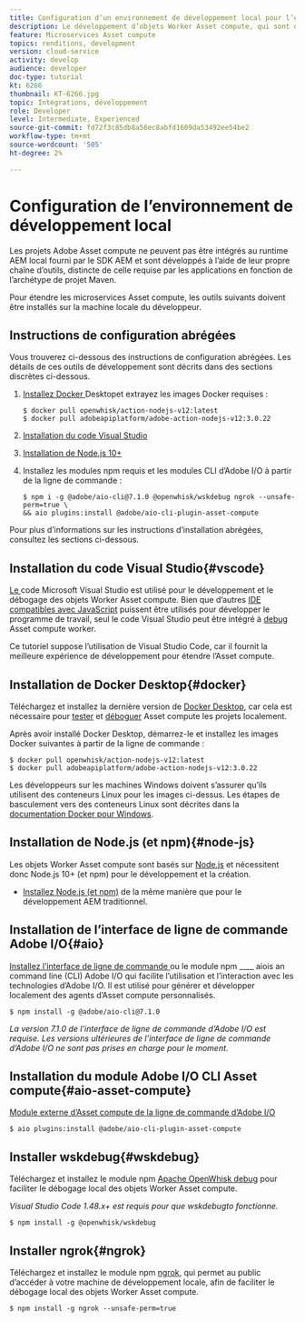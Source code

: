 ```yaml
---
title: Configuration d’un environnement de développement local pour l’extensibilité des Assets compute
description: Le développement d’objets Worker Asset compute, qui sont des applications JavaScript Node.js, nécessite des outils de développement spécifiques qui diffèrent du développement AEM traditionnel, allant de Node.js et de divers modules npm à Docker Desktop et Microsoft Visual Studio Code.
feature: Microservices Asset compute
topics: renditions, development
version: cloud-service
activity: develop
audience: developer
doc-type: tutorial
kt: 6266
thumbnail: KT-6266.jpg
topic: Intégrations, développement
role: Developer
level: Intermediate, Experienced
source-git-commit: fd72f3c85db8a56ec8abfd1609da53492ee54be2
workflow-type: tm+mt
source-wordcount: '505'
ht-degree: 2%

---
```



# Configuration de l’environnement de développement local

Les projets Adobe Asset compute ne peuvent pas être intégrés au runtime AEM local fourni par le SDK AEM et sont développés à l’aide de leur propre chaîne d’outils, distincte de celle requise par les applications  en fonction de l’archétype de projet Maven.

Pour étendre les microservices Asset compute, les outils suivants doivent être installés sur la machine locale du développeur.

## Instructions de configuration abrégées

Vous trouverez ci-dessous des instructions de configuration abrégées. Les détails de ces outils de développement sont décrits dans des sections discrètes ci-dessous.

1. [Installez Docker ](https://www.docker.com/products/docker-desktop) Desktopet extrayez les images Docker requises :

   ```
   $ docker pull openwhisk/action-nodejs-v12:latest
   $ docker pull adobeapiplatform/adobe-action-nodejs-v12:3.0.22
   ```

1. [Installation du code Visual Studio](https://code.visualstudio.com/download)
1. [Installation de Node.js 10+](../../local-development-environment/development-tools.md#node-js)
1. Installez les modules npm requis et les modules CLI d’Adobe I/O à partir de la ligne de commande :

   ```
   $ npm i -g @adobe/aio-cli@7.1.0 @openwhisk/wskdebug ngrok --unsafe-perm=true \
   && aio plugins:install @adobe/aio-cli-plugin-asset-compute
   ```

Pour plus d’informations sur les instructions d’installation abrégées, consultez les sections ci-dessous.

## Installation du code Visual Studio{#vscode}

[Le ](https://code.visualstudio.com/download) code Microsoft Visual Studio est utilisé pour le développement et le débogage des objets Worker Asset compute. Bien que d’autres [IDE compatibles avec JavaScript](../../local-development-environment/development-tools.md#set-up-the-development-ide) puissent être utilisés pour développer le programme de travail, seul le code Visual Studio peut être intégré à [debug](../test-debug/debug.md) Asset compute worker.

Ce tutoriel suppose l’utilisation de Visual Studio Code, car il fournit la meilleure expérience de développement pour étendre l’Asset compute.

## Installation de Docker Desktop{#docker}

Téléchargez et installez la dernière version de [Docker Desktop](https://www.docker.com/products/docker-desktop), car cela est nécessaire pour [tester](../test-debug/test.md) et [déboguer](../test-debug/debug.md) Asset compute les projets localement.

Après avoir installé Docker Desktop, démarrez-le et installez les images Docker suivantes à partir de la ligne de commande :

```
$ docker pull openwhisk/action-nodejs-v12:latest
$ docker pull adobeapiplatform/adobe-action-nodejs-v12:3.0.22
```

Les développeurs sur les machines Windows doivent s’assurer qu’ils utilisent des conteneurs Linux pour les images ci-dessus. Les étapes de basculement vers des conteneurs Linux sont décrites dans la [documentation Docker pour Windows](https://docs.docker.com/docker-for-windows/).

## Installation de Node.js (et npm){#node-js}

Les objets Worker Asset compute sont basés sur [Node.js](https://nodejs.org/) et nécessitent donc Node.js 10+ (et npm) pour le développement et la création.

+ [Installez Node.js (et npm)](../../local-development-environment/development-tools.md#node-js)  de la même manière que pour le développement AEM traditionnel.

## Installation de l’interface de ligne de commande Adobe I/O{#aio}

[Installez l’interface de ligne de commande ](../../local-development-environment/development-tools.md#aio-cli) ou le module npm  ____ aiois an command line (CLI) Adobe I/O qui facilite l’utilisation et l’interaction avec les technologies d’Adobe I/O. Il est utilisé pour générer et développer localement des agents d’Asset compute personnalisés.

```
$ npm install -g @adobe/aio-cli@7.1.0
```

_La version 7.1.0 de l’interface de ligne de commande d’Adobe I/O est requise. Les versions ultérieures de l’interface de ligne de commande d’Adobe I/O ne sont pas prises en charge pour le moment._


## Installation du module Adobe I/O CLI Asset compute{#aio-asset-compute}

[Module externe d’Asset compute de la ligne de commande d’Adobe I/O](https://github.com/adobe/aio-cli-plugin-asset-compute)

```
$ aio plugins:install @adobe/aio-cli-plugin-asset-compute
```

## Installer wskdebug{#wskdebug}

Téléchargez et installez le module npm [Apache OpenWhisk debug](https://www.npmjs.com/package/@openwhisk/wskdebug) pour faciliter le débogage local des objets Worker Asset compute.

_Visual Studio Code 1.48.x+ est requis pour que  [](#wskdebug) wskdebugto fonctionne._

```
$ npm install -g @openwhisk/wskdebug
```

## Installer ngrok{#ngrok}

Téléchargez et installez le module npm [ngrok](https://www.npmjs.com/package/ngrok), qui permet au public d’accéder à votre machine de développement locale, afin de faciliter le débogage local des objets Worker Asset compute.

```
$ npm install -g ngrok --unsafe-perm=true
```
